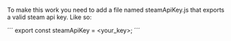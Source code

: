 To make this work you need to add a file named steamApiKey.js 
that exports a valid steam api key.
Like so:

´´´
export const steamApiKey = <your_key>;
´´´

